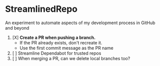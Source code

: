# StreamlinedRepo
An experiment to automate aspects of my development process in GitHub and beyond

1. [X] **Create a PR when pushing a branch.** 
    - If the PR already exists, don't recreate it. 
    - Use the first commit message as the PR name 
2. [ ] Streamline Dependabot for trusted repos
3. [ ] When merging a PR, can we delete local branches too?

